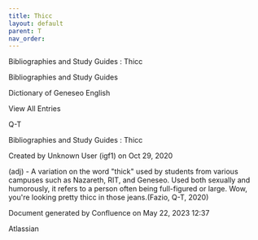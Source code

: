 ```yaml
---
title: Thicc
layout: default
parent: T
nav_order:
---
```


Bibliographies and Study Guides : Thicc

Bibliographies and Study Guides

Dictionary of Geneseo English

View All Entries

Q-T

Bibliographies and Study Guides : Thicc

Created by  Unknown User (igf1) on Oct 29, 2020

(adj) - A variation on the word &quot;thick&quot; used by students from various campuses such as Nazareth, RIT, and Geneseo. Used both sexually and humorously, it refers to a person often being full-figured or large. Wow, you're looking pretty thicc in those jeans.(Fazio, Q-T, 2020)

Document generated by Confluence on May 22, 2023 12:37

Atlassian
